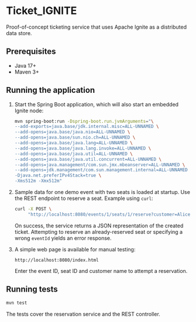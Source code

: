 # Ticket_IGNITE

Proof-of-concept ticketing service that uses Apache Ignite as a
distributed data store.

## Prerequisites

- Java 17+
- Maven 3+

## Running the application

1. Start the Spring Boot application, which will also start an embedded
   Ignite node:

   ```bash
   mvn spring-boot:run -Dspring-boot.run.jvmArguments="\
   --add-exports=java.base/jdk.internal.misc=ALL-UNNAMED \
   --add-opens=java.base/java.nio=ALL-UNNAMED \
   --add-opens=java.base/sun.nio.ch=ALL-UNNAMED \
   --add-opens=java.base/java.lang=ALL-UNNAMED \
   --add-opens=java.base/java.lang.invoke=ALL-UNNAMED \
   --add-opens=java.base/java.util=ALL-UNNAMED \
   --add-opens=java.base/java.util.concurrent=ALL-UNNAMED \
   --add-opens=java.management/com.sun.jmx.mbeanserver=ALL-UNNAMED \
   --add-opens=jdk.management/com.sun.management.internal=ALL-UNNAMED \
   -Djava.net.preferIPv4Stack=true \
   -Xms512m -Xmx512m"
   ```

2. Sample data for one demo event with two seats is loaded at startup. Use
   the REST endpoint to reserve a seat. Example using `curl`:

   ```bash
   curl -X POST \
        "http://localhost:8080/events/1/seats/1/reserve?customer=Alice"

   ```

   On success, the service returns a JSON representation of the created
   ticket. Attempting to reserve an already-reserved seat or specifying a
   wrong `eventId` yields an error response.

3. A simple web page is available for manual testing:

   ```
   http://localhost:8080/index.html
   ```

   Enter the event ID, seat ID and customer name to attempt a reservation.

## Running tests

```bash
mvn test
```

The tests cover the reservation service and the REST controller.
